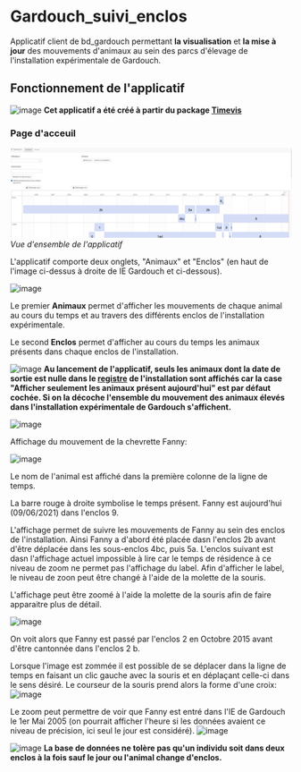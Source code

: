 # Gardouch_suivi_enclos
Applicatif client de bd_gardouch permettant **la visualisation** et **la mise à jour** des mouvements d'animaux au sein des parcs d'élevage de l'installation expérimentale de Gardouch.

## Fonctionnement de l'applicatif

![image](https://user-images.githubusercontent.com/39738426/121325887-4b02c880-c912-11eb-8cc2-84afbdbb4de5.png)
**Cet applicatif a été créé à partir du package  [Timevis](https://github.com/yannickkk/timevis)**

### Page d'acceuil

![App_vue_generale](./Images/vu_ensemble_App.png)
_Vue d'ensemble de l'applicatif_ 

L'applicatif comporte deux onglets, "Animaux" et "Enclos" (en haut de l'image ci-dessus à droite de IE Gardouch et ci-dessous).

![image](https://user-images.githubusercontent.com/39738426/121326110-88ffec80-c912-11eb-9878-daa4c11f02c1.png)

Le premier **Animaux** permet d'afficher les mouvements de chaque animal au cours du temps et au travers des différents enclos de l'installation expérimentale.

Le second **Enclos** permet d'afficher au cours du temps les animaux présents dans chaque enclos de l'installation.

![image](https://user-images.githubusercontent.com/39738426/121325940-581fb780-c912-11eb-8717-5dbb6f530ad4.png) **Au lancement de l'applicatif, seuls les animaux dont la date de sortie est nulle dans le [registre](https://github.com/yannickkk/Applicatifs_IE_Gardouch/Gardouch_registre) de l'installation sont affichés car la case "Afficher seulement les animaux présent aujourd'hui" est par défaut cochée. Si on la décoche l'ensemble du mouvement des animaux élevés dans l'installation expérimentale de Gardouch s'affichent.**

![image](https://user-images.githubusercontent.com/39738426/121326804-2bb86b00-c913-11eb-92e6-171774dc68f7.png)

Affichage du mouvement de la chevrette Fanny:

![image](https://user-images.githubusercontent.com/39738426/121327031-5f939080-c913-11eb-85f9-0babc00cf76f.png)

Le nom de l'animal est affiché dans la première colonne de la ligne de temps.

La barre rouge à droite symbolise le temps présent. Fanny est aujourd'hui (09/06/2021) dans l'enclos 9.

L'affichage permet de suivre les mouvements de Fanny au sein des enclos de l'installation. Ainsi Fanny a d'abord été placée dasn l'enclos 2b avant d'être déplacée dans les sous-enclos 4bc, puis 5a. L'enclos suivant est dasn l'affichage actuel impossible à lire car le temps de résidence à ce niveau de zoom ne permet pas l'affichage du label. Afin d'afficher le label, le niveau de zoon peut être changé à l'aide de la molette de la souris.

L'affichage peut être zoomé à l'aide la molette de la souris afin de faire apparaitre plus de détail.

![image](https://user-images.githubusercontent.com/39738426/121329133-370c9600-c915-11eb-9162-e6d743e8b17a.png)

On voit alors que Fanny est passé par l'enclos 2 en Octobre 2015 avant d'être cantonnée dans l'enclos 2 b.

Lorsque l'image est zommée il est possible de se déplacer dans la ligne de temps en faisant un clic gauche avec la souris et en déplaçant celle-ci dans le sens désiré. Le courseur de la souris prend alors la forme d'une croix:
![image](https://user-images.githubusercontent.com/39738426/121330421-4d672180-c916-11eb-97df-60d76bd5c0ff.png)

Le zoom peut permettre de voir que Fanny est entré dans l'IE de Gardouch le 1er Mai 2005 (on pourrait afficher l'heure si les données avaient ce niveau de précision, ici seul le jour est considéré).
![image](https://user-images.githubusercontent.com/39738426/121327771-0a0bb380-c914-11eb-9d51-4675b468e745.png)

![image](https://user-images.githubusercontent.com/39738426/121325887-4b02c880-c912-11eb-8cc2-84afbdbb4de5.png) **La base de données ne tolère pas qu'un individu soit dans deux enclos à la fois sauf le jour ou l'animal change d'enclos.**


